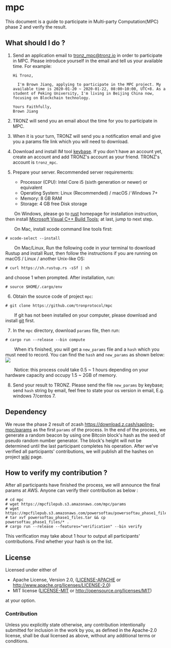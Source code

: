 # mpc

This document is a guide to participate in Multi-party Computation(MPC) phase 2 and verify the result.

## What should I do ? 

1. Send an application email to tronz_mpc@tronz.io in order to participate in MPC. Please introduce yourself in the email and tell us your available time. For example:
    ```    
    Hi Tronz,
     
      I'm Brown Jiang, applying to participate in the MPC project. My available time is 2020-01-20 ~ 2020-01-22, 08:00~10:00, UTC+8. As a student of Peking University, I'm living in Beijing China now, focusing on Blockchain technology.
     
    Yours Faithfully,
    Brown Jiang
    ```    
2. TRONZ will send you an email about the time for you to participate in MPC.

3. When it is your turn, TRONZ will send you a notification email and give you a params file link which you will need to download. 

4. Download and install IM tool [keybase](https://keybase.io/). If you don't have an account yet, create an account and add TRONZ's account as your friend. TRONZ's account is `tronz_mpc`.

5. Prepare your server. Recommended server requirements:
      + Processor (CPU): Intel Core i5 (sixth generation or newer) or equivalent
      + Operating System: Linux (Recommended) / macOS / Windows 7+         
      + Memory: 8 GB RAM
      + Storage: 4 GB free Disk storage
      
&emsp;&emsp;On Windows, please go to [rust](https://www.rust-lang.org/learn/get-started) homepage for installation instruction, then install [Microsoft Visual C++ Build Tools](http://go.microsoft.com/fwlink/?LinkId=691126); at last, jump to next step.

&emsp;&emsp;On Mac, install xcode command line tools first:
```
# xcode-select --install
```
&emsp;&emsp;On Mac/Linux, Run the following code in your terminal to download Rustup and install Rust, then follow the instructions if you are running on macOS / Linux / another Unix-like OS:
```
# curl https://sh.rustup.rs -sSf | sh
```
and choose 1 when prompted. After installation, run:
```
# source $HOME/.cargo/env
```

6. Obtain the source code of project `mpc`:
```
# git clone https://github.com/tronprotocol/mpc
```
&emsp;&emsp;If git has not been installed on your computer, please download and install [git](https://git-scm.com/downloads) first.

7. In the `mpc` directory, download `params` file, then run:
```
# cargo run --release --bin compute
```

&emsp;&emsp;When it’s finished, you will get a `new_params` file and a `hash` which you must need to record. You can find the `hash` and `new_params` as shown below:
![](https://raw.githubusercontent.com/tronprotocol/documentation-en/master/docs_without_index/internal-test/mpc-output.jpg)

&emsp;&emsp;Notice: this process could take 0.5 ~ 1 hours depending on your hardware capacity and occupy 1.5 ~ 2GB of memory.

8. Send your result to TRONZ. Please send the file `new_params` by keybase; send `hash` string by email, feel free to state your os version in email, E.g. windows 7/centos 7.

## Dependency
We reuse the phase 2 result of zcash https://download.z.cash/sapling-mpc/params as the first `params` of the process. In the end of the process, we generate a random beacon by using one Bitcoin block's hash as the seed of pseudo random number generator. The block's height will not be determined until the last participant completes his operation. After we've verified all participants' contributions, we will publish all the hashes on project [wiki](https://github.com/tronprotocol/mpc/wiki) page.

## How to verify my contribution ?

After all participants have finished the process, we will announce the final params at AWS. Anyone can verify their contribution as below :
```
# cd mpc
# wget https://mpcfilepub.s3.amazonaws.com/mpc/params
# wget https://mpcfilepub.s3.amazonaws.com/powersoftau/powersoftau_phase1_files.tar
# tar xvf powersoftau_phase1_files.tar && cp powersoftau_phase1_files/* .
# cargo run --release --features="verification" --bin verify
```
This verification may take about 1 hour to output all participants' contributions. Find whether your hash is on the list.

## License

Licensed under either of

 * Apache License, Version 2.0, ([LICENSE-APACHE](LICENSE-APACHE) or http://www.apache.org/licenses/LICENSE-2.0)
 * MIT license ([LICENSE-MIT](LICENSE-MIT) or http://opensource.org/licenses/MIT)

at your option.

### Contribution

Unless you explicitly state otherwise, any contribution intentionally submitted for inclusion in the work by you, as defined in the Apache-2.0 license, shall be dual licensed as above, without any additional terms or conditions.
